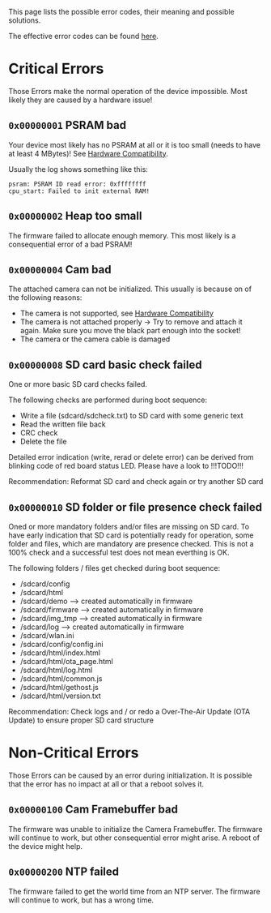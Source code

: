 This page lists the possible error codes, their meaning and possible solutions.

The effective error codes can be found [here](https://github.com/jomjol/AI-on-the-edge-device/blob/rolling/code/components/jomjol_helper/Helper.h).

# Critical Errors
Those Errors make the normal operation of the device impossible.
Most likely they are caused by a hardware issue!

## `0x00000001` PSRAM bad
Your device most likely has no PSRAM at all or it is too small (needs to have at least 4 MBytes)!
See [Hardware Compatibility](../Hardware-Compatibility).

Usually the log shows something like this:
```
psram: PSRAM ID read error: 0xffffffff
cpu_start: Failed to init external RAM!
```

## `0x00000002` Heap too small
The firmware failed to allocate enough memory. This most likely is a consequential error of a bad PSRAM!

## `0x00000004` Cam bad
The attached camera can not be initialized.
This usually is because on of the following reasons:
 - The camera is not supported, see [Hardware Compatibility](../Hardware-Compatibility)
 - The camera is not attached properly -> Try to remove and attach it again. Make sure you move the black part enough into the socket!
 - The camera or the camera cable is damaged

## `0x00000008` SD card basic check failed
One or more basic SD card checks failed.

The following checks are performed during boot sequence:
- Write a file (sdcard/sdcheck.txt) to SD card with some generic text
- Read the written file back
- CRC check
- Delete the file

Detailed error indication (write, rerad or delete error) can be derived from blinking code of red board status LED. Please have a look to !!!TODO!!!

Recommendation: Reformat SD card and check again or try another SD card

## `0x00000010` SD folder or file presence check failed
Oned or more mandatory folders and/or files are missing on SD card.
To have early indication that SD card is potentially ready for operation, some folder and files, which are mandatory are presence checked. This is not a 100% check and a successful test does not mean everthing is OK.

The following folders / files get checked during boot sequence:
- /sdcard/config
- /sdcard/html
- /sdcard/demo --> created automatically in firmware
- /sdcard/firmware --> created automatically in firmware
- /sdcard/img_tmp --> created automatically in firmware
- /sdcard/log --> created automatically in firmware
- /sdcard/wlan.ini
- /sdcard/config/config.ini
- /sdcard/html/index.html
- /sdcard/html/ota_page.html
- /sdcard/html/log.html
- /sdcard/html/common.js
- /sdcard/html/gethost.js
- /sdcard/html/version.txt

Recommendation: Check logs and / or redo a Over-The-Air Update (OTA Update) to ensure proper SD card structure

# Non-Critical Errors
Those Errors can be caused by an error during initialization. It is possible that the error has no impact at all or that a reboot solves it.

## `0x00000100` Cam Framebuffer bad
The firmware was unable to initialize the Camera Framebuffer.
The firmware will continue to work, but other consequential error might arise.
A reboot of the device might help.

## `0x00000200` NTP failed
The firmware failed to get the world time from an NTP server. The firmware will continue to work, but has a wrong time.
